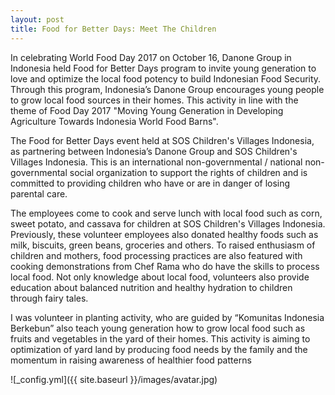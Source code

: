```yaml
---
layout: post
title: Food for Better Days: Meet The Children
---
```




In celebrating World Food Day 2017 on October 16, Danone Group in Indonesia held Food for Better Days program to invite young generation to love and optimize the local food potency to build Indonesian Food Security. Through this program, Indonesia’s Danone Group encourages young people to grow local food sources in their homes. This activity in line with the theme of Food Day 2017 "Moving Young Generation in Developing Agriculture Towards Indonesia World Food Barns". <br />

The Food for Better Days event held at SOS Children's Villages Indonesia, as partnering between Indonesia’s Danone Group and SOS Children's Villages Indonesia. This is an international non-governmental / national non-governmental social organization to support the rights of children and is committed to providing children who have or are in danger of losing parental care. <br />

The employees come to cook and serve lunch with local food such as corn, sweet potato, and cassava for children at SOS Children's Villages Indonesia. Previously, these volunteer employees also donated healthy foods such as milk, biscuits, green beans, groceries and others. To raised enthusiasm of children and mothers, food processing practices are also featured with cooking demonstrations from Chef Rama who do have the skills to process local food. Not only knowledge about local food, volunteers also provide education about balanced nutrition and healthy hydration to children through fairy tales. <br />

I was volunteer in planting activity, who are guided by “Komunitas Indonesia Berkebun” also teach young generation how to grow local food such as fruits and vegetables in the yard of their homes. This activity is aiming to optimization of yard land by producing food needs by the family and the momentum in raising awareness of healthier food patterns

![_config.yml]({{ site.baseurl }}/images/avatar.jpg)
